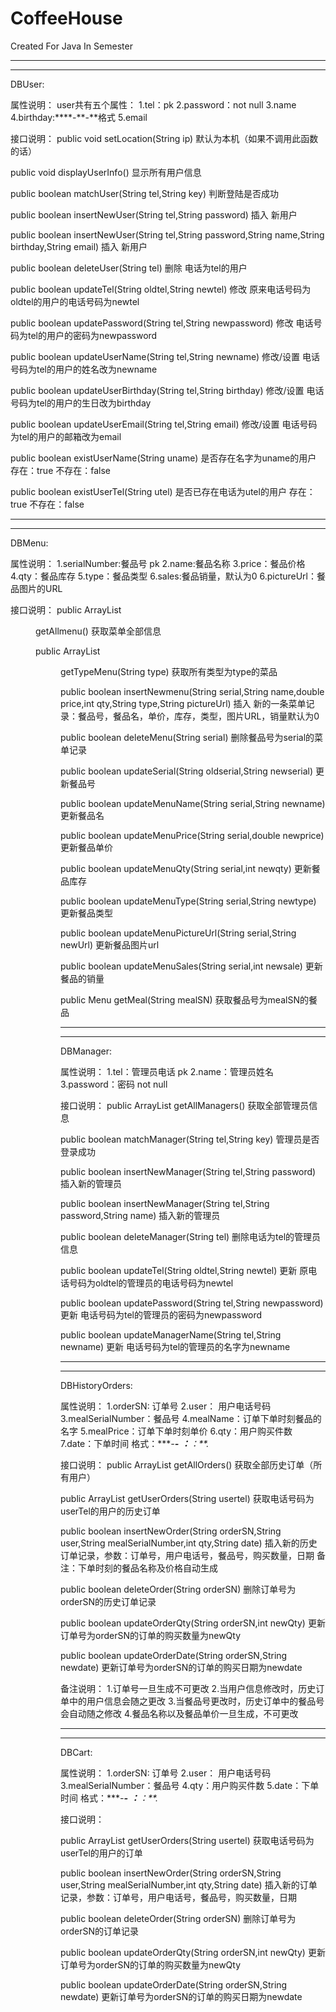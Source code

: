 # CoffeeHouse
Created For Java In Semester

************************************************************************
************************************************************************
DBUser:

属性说明：
user共有五个属性：
1.tel：pk
2.password：not null
3.name
4.birthday:****-**-**格式
5.email

接口说明：
public void setLocation(String ip)
默认为本机（如果不调用此函数的话）

public void displayUserInfo()
显示所有用户信息

public boolean matchUser(String tel,String key)
判断登陆是否成功

public boolean insertNewUser(String tel,String password)
插入 新用户

public boolean insertNewUser(String tel,String password,String name,String birthday,String email)
插入 新用户

public boolean deleteUser(String tel)
删除 电话为tel的用户

public boolean updateTel(String oldtel,String newtel)
修改 原来电话号码为oldtel的用户的电话号码为newtel

public boolean updatePassword(String tel,String newpassword)
修改 电话号码为tel的用户的密码为newpassword

public boolean updateUserName(String tel,String newname)
修改/设置 电话号码为tel的用户的姓名改为newname

public boolean updateUserBirthday(String tel,String birthday)
修改/设置 电话号码为tel的用户的生日改为birthday

public boolean updateUserEmail(String tel,String email)
修改/设置 电话号码为tel的用户的邮箱改为email

public boolean existUserName(String uname)
是否存在名字为uname的用户 存在：true 不存在：false

public boolean existUserTel(String utel)
是否已存在电话为utel的用户 存在：true 不存在：false

************************************************************************
************************************************************************

DBMenu:

属性说明：
1.serialNumber:餐品号 pk
2.name:餐品名称
3.price：餐品价格
4.qty：餐品库存
5.type：餐品类型
6.sales:餐品销量，默认为0
6.pictureUrl：餐品图片的URL


接口说明：
public ArrayList<Menu> getAllmenu()
获取菜单全部信息

public ArrayList<Menu> getTypeMenu(String type)
获取所有类型为type的菜品

public boolean insertNewmenu(String serial,String name,double price,int qty,String type,String pictureUrl)
插入 新的一条菜单记录：餐品号，餐品名，单价，库存，类型，图片URL，销量默认为0

public boolean deleteMenu(String serial)
删除餐品号为serial的菜单记录

public boolean updateSerial(String oldserial,String newserial)
更新餐品号

public boolean updateMenuName(String serial,String newname)
更新餐品名

public boolean updateMenuPrice(String serial,double newprice)
更新餐品单价

public boolean updateMenuQty(String serial,int newqty)
更新餐品库存

public boolean updateMenuType(String serial,String newtype)
更新餐品类型

public boolean updateMenuPictureUrl(String serial,String newUrl)
更新餐品图片url

public boolean updateMenuSales(String serial,int newsale)
更新餐品的销量

public Menu getMeal(String mealSN)
获取餐品号为mealSN的餐品

************************************************************************
************************************************************************

DBManager:

属性说明：
1.tel：管理员电话 pk
2.name：管理员姓名
3.password：密码 not null

接口说明：
public ArrayList<Manager> getAllManagers()
获取全部管理员信息

public boolean matchManager(String tel,String key)
管理员是否登录成功

public boolean insertNewManager(String tel,String password)
插入新的管理员

public boolean insertNewManager(String tel,String password,String name)
插入新的管理员

public boolean deleteManager(String tel)
删除电话为tel的管理员信息

public boolean updateTel(String oldtel,String newtel)
更新 原电话号码为oldtel的管理员的电话号码为newtel

public boolean updatePassword(String tel,String newpassword)
更新 电话号码为tel的管理员的密码为newpassword

public boolean updateManagerName(String tel,String newname)
更新 电话号码为tel的管理员的名字为newname

************************************************************************
************************************************************************

DBHistoryOrders:

属性说明：
1.orderSN: 订单号
2.user： 用户电话号码
3.mealSerialNumber：餐品号
4.mealName：订单下单时刻餐品的名字
5.mealPrice：订单下单时刻单价
6.qty：用户购买件数
7.date：下单时间 格式：****-**-** **：**：**.*

接口说明：
public ArrayList<Order> getAllOrders()
获取全部历史订单（所有用户）

public ArrayList<Order> getUserOrders(String usertel)
获取电话号码为userTel的用户的历史订单

public boolean insertNewOrder(String orderSN,String user,String mealSerialNumber,int qty,String date)
插入新的历史订单记录，参数：订单号，用户电话号，餐品号，购买数量，日期
备注：下单时刻的餐品名称及价格自动生成

public boolean deleteOrder(String orderSN)
删除订单号为orderSN的历史订单记录

public boolean updateOrderQty(String orderSN,int newQty)
更新订单号为orderSN的订单的购买数量为newQty

public boolean updateOrderDate(String orderSN,String newdate)
更新订单号为orderSN的订单的购买日期为newdate

备注说明：
1.订单号一旦生成不可更改
2.当用户信息修改时，历史订单中的用户信息会随之更改
3.当餐品号更改时，历史订单中的餐品号会自动随之修改
4.餐品名称以及餐品单价一旦生成，不可更改

************************************************************************
************************************************************************

DBCart:

属性说明：
1.orderSN: 订单号
2.user： 用户电话号码
3.mealSerialNumber：餐品号
4.qty：用户购买件数
5.date：下单时间 格式：****-**-** **：**：**.*

接口说明：

public ArrayList<Order> getUserOrders(String usertel)
获取电话号码为userTel的用户的订单

public boolean insertNewOrder(String orderSN,String user,String mealSerialNumber,int qty,String date)
插入新的订单记录，参数：订单号，用户电话号，餐品号，购买数量，日期

public boolean deleteOrder(String orderSN)
删除订单号为orderSN的订单记录

public boolean updateOrderQty(String orderSN,int newQty)
更新订单号为orderSN的订单的购买数量为newQty

public boolean updateOrderDate(String orderSN,String newdate)
更新订单号为orderSN的订单的购买日期为newdate


